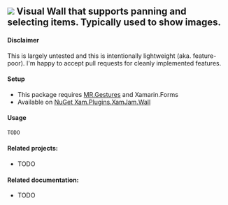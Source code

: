 ## ![](https://github.com/jasonCodesAway/XamJam/blob/master/XamJam.Wall/icon.png) Visual Wall that supports panning and selecting items. Typically used to show images.

#### Disclaimer
This is largely untested and this is intentionally lightweight (aka. feature-poor). I'm happy to accept pull requests for cleanly implemented features.

#### Setup
* This package requires [MR.Gestures](http://www.mrgestures.com/) and Xamarin.Forms
* Available on [NuGet Xam.Plugins.XamJam.Wall](https://www.nuget.org/packages/Xam.Plugins.XamJam.Wall)

#### Usage
```csharp
TODO
```
#### Related projects:
* TODO

#### Related documentation:
* TODO
